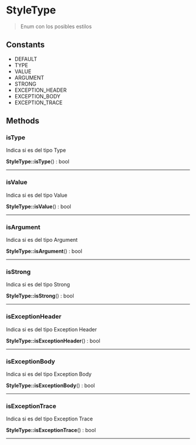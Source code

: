 
                                                                                                                                            
    
# StyleType


> Enum con los posibles estilos
>
> 




## Constants
- DEFAULT
- TYPE
- VALUE
- ARGUMENT
- STRONG
- EXCEPTION_HEADER
- EXCEPTION_BODY
- EXCEPTION_TRACE




## Methods

### isType
Indica si es del tipo Type


**StyleType::isType**() : bool



---


### isValue
Indica si es del tipo Value


**StyleType::isValue**() : bool



---


### isArgument
Indica si es del tipo Argument


**StyleType::isArgument**() : bool



---


### isStrong
Indica si es del tipo Strong


**StyleType::isStrong**() : bool



---


### isExceptionHeader
Indica si es del tipo Exception Header


**StyleType::isExceptionHeader**() : bool



---


### isExceptionBody
Indica si es del tipo Exception Body


**StyleType::isExceptionBody**() : bool



---


### isExceptionTrace
Indica si es del tipo Exception Trace


**StyleType::isExceptionTrace**() : bool



---


                                                                                                                                                                                                                                                                                                                                                                                                            
    
                                                                                                                                                                                                                                                                             
                